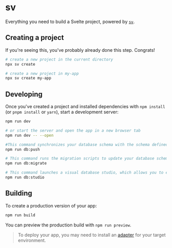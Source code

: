 # sv

Everything you need to build a Svelte project, powered by [`sv`](https://github.com/sveltejs/cli).

## Creating a project

If you're seeing this, you've probably already done this step. Congrats!

```bash
# create a new project in the current directory
npx sv create

# create a new project in my-app
npx sv create my-app
```

## Developing

Once you've created a project and installed dependencies with `npm install` (or `pnpm install` or `yarn`), start a development server:

```bash
npm run dev

# or start the server and open the app in a new browser tab
npm run dev -- --open
```
```bash
#This command synchronizes your database schema with the schema defined in $lib/server/db/schema.js . It applies any changes in your schema directly to the database without generating a migration.
npm run db:push

# This command runs the migration scripts to update your database schema in a controlled and versioned manner.
npm run db:migrate

# This command launches a visual database studio, which allows you to explore and interact with your database visually.
npm run db:studio
```

## Building

To create a production version of your app:

```bash
npm run build
```

You can preview the production build with `npm run preview`.

> To deploy your app, you may need to install an [adapter](https://svelte.dev/docs/kit/adapters) for your target environment.
